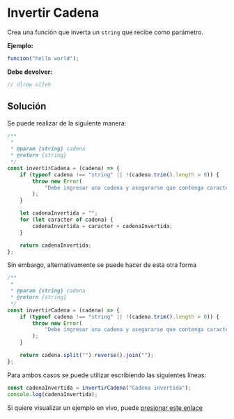 # Invertir Cadena

Crea una función que inverta un `string` que recibe como parámetro.

**Ejemplo:**

```js
funcion("hello world");
```

**Debe devolver:**

```js
// dlrow olleh
```

## Solución

Se puede realizar de la siguiente manera:

```js
/**
 *
 * @param {string} cadena
 * @return {string}
 */
const invertirCadena = (cadena) => {
    if (typeof cadena !== "string" || !(cadena.trim().length > 0)) {
        throw new Error(
            "Debe ingresar una cadena y asegurarse que contenga caracteres"
        );
    }

    let cadenaInvertida = "";
    for (let caracter of cadena) {
        cadenaInvertida = caracter + cadenaInvertida;
    }

    return cadenaInvertida;
};
```

Sin embargo, alternativamente se puede hacer de esta otra forma

```js
/**
 *
 * @param {string} cadena
 * @return {string}
 */
const invertirCadena = (cadena) => {
    if (typeof cadena !== "string" || !(cadena.trim().length > 0)) {
        throw new Error(
            "Debe ingresar una cadena y asegurarse que contenga caracteres"
        );
    }

    return cadena.split("").reverse().join("");
};
```

Para ambos casos se puede utilizar escribiendo las siguientes líneas:

```js
const cadenaInvertida = invertirCadena("Cadena invertida");
console.log(cadenaInvertida);
```

Si quiere visualizar un ejemplo en vivo, puede [presionar este enlace][1]

[1]: https://dlunamontilla.github.io/educacion/practicas/01/invertir-cadena.html "Visualizar ejemplo en vivo"
